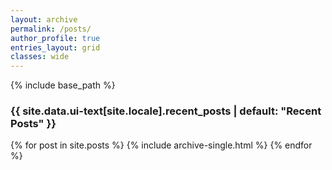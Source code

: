 ```yaml
---
layout: archive
permalink: /posts/
author_profile: true
entries_layout: grid
classes: wide
---
```


{% include base_path %}

<h3 class="archive__subtitle">{{ site.data.ui-text[site.locale].recent_posts | default: "Recent Posts" }}</h3>

{% for post in site.posts %}
  {% include archive-single.html %}
{% endfor %}
